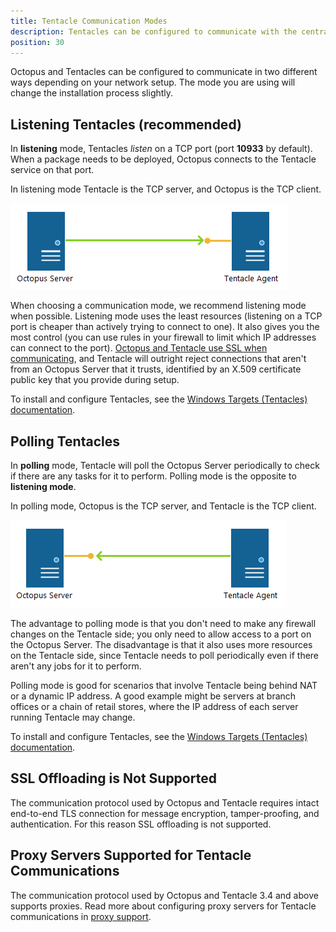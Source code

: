 ```yaml
---
title: Tentacle Communication Modes
description: Tentacles can be configured to communicate with the central Octopus Deploy Server in Listening or Polling mode.
position: 30
---
```


Octopus and Tentacles can be configured to communicate in two different ways depending on your network setup. The mode you are using will change the installation process slightly.

## Listening Tentacles (recommended)

In **listening** mode, Tentacles *listen* on a TCP port (port **10933** by default). When a package needs to be deployed, Octopus connects to the Tentacle service on that port.

In listening mode Tentacle is the TCP server, and Octopus is the TCP client.

![octopus to Listening Tentacle communication](listening-tentacle.png)

When choosing a communication mode, we recommend listening mode when possible. Listening mode uses the least resources (listening on a TCP port is cheaper than actively trying to connect to one). It also gives you the most control (you can use rules in your firewall to limit which IP addresses can connect to the port). [Octopus and Tentacle use SSL when communicating](/docs/administration/security/octopus-tentacle-communication/index.md), and Tentacle will outright reject connections that aren't from an Octopus Server that it trusts, identified by an X.509 certificate public key that you provide during setup.

To install and configure Tentacles, see the [Windows Targets (Tentacles) documentation](/docs/infrastructure/windows-targets/index.md).

## Polling Tentacles

In **polling** mode, Tentacle will poll the Octopus Server periodically to check if there are any tasks for it to perform. Polling mode is the opposite to **listening mode**.

In polling mode, Octopus is the TCP server, and Tentacle is the TCP client.

![Polling Tentacle to Octopus communication](polling-tentacle.png)

The advantage to polling mode is that you don't need to make any firewall changes on the Tentacle side; you only need to allow access to a port on the Octopus Server. The disadvantage is that it also uses more resources on the Tentacle side, since Tentacle needs to poll periodically even if there aren't any jobs for it to perform.

Polling mode is good for scenarios that involve Tentacle being behind NAT or a dynamic IP address. A good example might be servers at branch offices or a chain of retail stores, where the IP address of each server running Tentacle may change.

To install and configure Tentacles, see the [Windows Targets (Tentacles) documentation](/docs/infrastructure/windows-targets/index.md).

## SSL Offloading is Not Supported

The communication protocol used by Octopus and Tentacle requires intact end-to-end TLS connection for message encryption, tamper-proofing, and authentication. For this reason SSL offloading is not supported.

## Proxy Servers Supported for Tentacle Communications

The communication protocol used by Octopus and Tentacle 3.4 and above supports proxies. Read more about configuring proxy servers for Tentacle communications in [proxy support](/docs/infrastructure/windows-targets/proxy-support.md).

